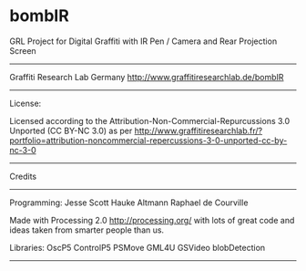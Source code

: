 bombIR
======

GRL Project for Digital Graffiti with IR Pen / Camera and Rear Projection Screen


---------------------------------------------------------------------------

Graffiti Research Lab Germany
http://www.graffitiresearchlab.de/bombIR

----------------------------------------------------------------------------

License:

Licensed according to the
Attribution-Non-Commercial-Repurcussions 3.0 Unported (CC BY-NC 3.0)
as per http://www.graffitiresearchlab.fr/?portfolio=attribution-noncommercial-repercussions-3-0-unported-cc-by-nc-3-0

----------------------------------------------------------------------------

Credits
_______

Programming:
Jesse Scott
Hauke Altmann
Raphael de Courville

Made with Processing 2.0
http://processing.org/
with lots of great code and ideas taken from smarter people than us.

Libraries:
OscP5
ControlP5
PSMove
GML4U
GSVideo
blobDetection


---------------------------------------------------------------------------
